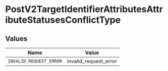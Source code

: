 # PostV2TargetIdentifierAttributesAttributeStatusesConflictType


## Values

| Name                    | Value                   |
| ----------------------- | ----------------------- |
| `INVALID_REQUEST_ERROR` | invalid_request_error   |